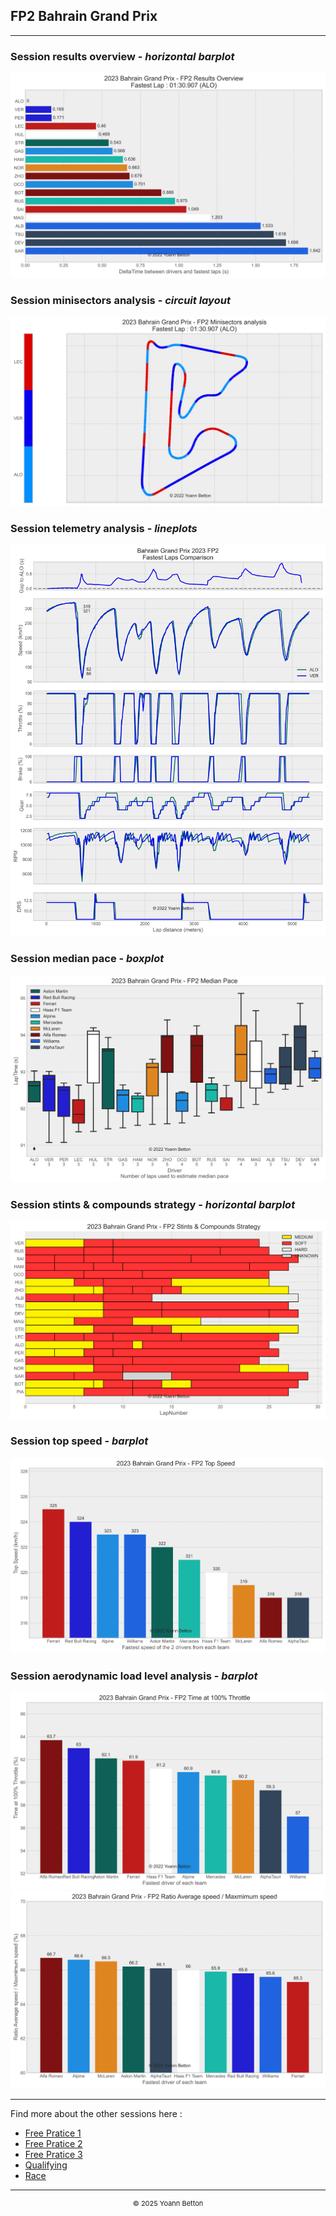 ## FP2 Bahrain Grand Prix

---

### Session results overview - *horizontal barplot*

<img src="/output/2023-03-05_Bahrain_Grand_Prix/fp2_results_overview_white.svg?raw=true"/>

### Session minisectors analysis - *circuit layout*

<img src="/output/2023-03-05_Bahrain_Grand_Prix/fp2_minisectors_analysis_white.svg?raw=true"/>

### Session telemetry analysis - *lineplots*

<img src="/output/2023-03-05_Bahrain_Grand_Prix/fp2_telemetry_analysis_white.svg?raw=true"/>

### Session median pace - *boxplot*

<img src="/output/2023-03-05_Bahrain_Grand_Prix/fp2_median_pace_white.svg?raw=true"/>

### Session stints & compounds strategy - *horizontal barplot*

<img src="/output/2023-03-05_Bahrain_Grand_Prix/fp2_stints_compounds_stategy_white.svg?raw=true"/>

### Session top speed - *barplot*

<img src="/output/2023-03-05_Bahrain_Grand_Prix/topspeed_fp2_white.svg?raw=true"/>

### Session aerodynamic load level analysis - *barplot*

<img src="/output/2023-03-05_Bahrain_Grand_Prix/fp2_maximum_throttle_white.svg?raw=true"/>

<img src="/output/2023-03-05_Bahrain_Grand_Prix/fp2_speed_ratio_white.svg?raw=true"/>


--- 

Find more about the other sessions here :
  - [Free Pratice 1](/page/FP1/2023-03-05_Bahrain_Grand_Prix)  
  - [Free Pratice 2](/page/FP2/2023-03-05_Bahrain_Grand_Prix) 
  - [Free Pratice 3](/page/FP3/2023-03-05_Bahrain_Grand_Prix)
  - [Qualifying](/page/Qualifying/2023-03-05_Bahrain_Grand_Prix) 
  - [Race](/page/Race/2023-03-05_Bahrain_Grand_Prix)

---

<div style="text-align: center">
  <p style="font-size:11px">&copy; 2025 Yoann Betton</p>
</div>

<!-- ---

<p style="font-size:11px">Page generated from <a href="https://github.com/yoannbtn/yoannbtn.github.io">github.com/yoannbtn</a>.</p> -->